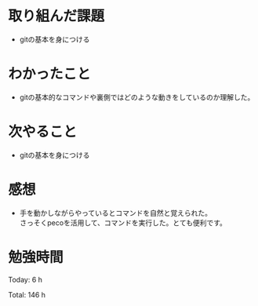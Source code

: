 # 取り組んだ課題
- gitの基本を身につける

# わかったこと
- gitの基本的なコマンドや裏側ではどのような動きをしているのか理解した。
  
# 次やること
- gitの基本を身につける

# 感想
- 手を動かしながらやっているとコマンドを自然と覚えられた。  
さっそくpecoを活用して、コマンドを実行した。とても便利です。

# 勉強時間
Today: 6 h

Total: 146 h
